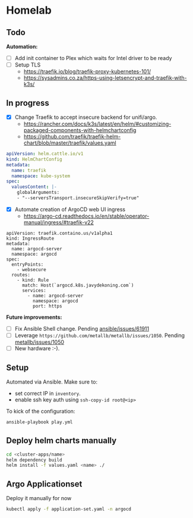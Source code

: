 # Homelab

## Todo

**Automation:**

- [ ] Add init container to Plex which waits for Intel driver to be ready
- [ ] Setup TLS 
  - https://traefik.io/blog/traefik-proxy-kubernetes-101/
  - https://sysadmins.co.za/https-using-letsencrypt-and-traefik-with-k3s/

## In progress

- [x] Change Traefik to accept insecure backend for unifi/argo.
  - https://rancher.com/docs/k3s/latest/en/helm/#customizing-packaged-components-with-helmchartconfig
  - https://github.com/traefik/traefik-helm-chart/blob/master/traefik/values.yaml

```yaml 
apiVersion: helm.cattle.io/v1
kind: HelmChartConfig
metadata:
  name: traefik
  namespace: kube-system
spec:
  valuesContent: |-
    globalArguments:
    - "--serversTransport.insecureSkipVerify=true"
```

- [x] Automate creation of ArgoCD web UI ingress
  - https://argo-cd.readthedocs.io/en/stable/operator-manual/ingress/#traefik-v22

```
apiVersion: traefik.containo.us/v1alpha1
kind: IngressRoute
metadata:
  name: argocd-server
  namespace: argocd
spec:
  entryPoints:
    - websecure
  routes:
    - kind: Rule
      match: Host(`argocd.k8s.javydekoning.com`)
      services:
        - name: argocd-server
          namespace: argocd
          port: https
```

**Future improvements:**

- [ ] Fix Ansible Shell change. Pending [ansible/issues/61911](https://github.com/ansible/ansible/issues/61911)
- [ ] Leverage `https://github.com/metallb/metallb/issues/1050`. Pending [metallb/issues/1050](https://github.com/metallb/metallb/issues/1050)
- [ ] New hardware :-).

## Setup

Automated via Ansible. Make sure to:
- set correct IP in `inventory`. 
- enable ssh key auth using `ssh-copy-id root@<ip>` 

To kick of the configuration:

```sh
ansible-playbook play.yml
```

## Deploy helm charts manually

```sh
cd <cluster-apps/name>
helm dependency build
helm install -f values.yaml <name> ./
```

## Argo Applicationset

Deploy it manually for now

```sh
kubectl apply -f application-set.yaml -n argocd
```